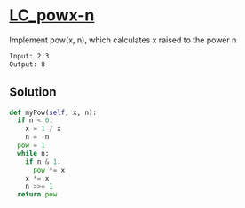 # [LC_powx-n](https://leetcode.com/problems/powx-n)

Implement pow(x, n), which calculates x raised to the power n

```txt
Input: 2 3
Output: 8
```

## Solution

```py
def myPow(self, x, n):
  if n < 0:
    x = 1 / x
    n = -n
  pow = 1
  while n:
    if n & 1:
      pow *= x
    x *= x
    n >>= 1
  return pow
```
